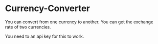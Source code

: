 # Currency-Converter
You can convert from one currency to another. You can get the exchange rate of two currencies.

You need to an api key for this to work.

